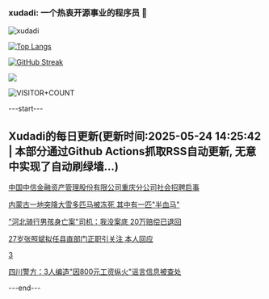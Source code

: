 ### xudadi: 一个热衷开源事业的程序员 👋

![xudadi](https://github-readme-stats-git-masterorgs-github-readme-stats-team.vercel.app/api?username=xudadi)

[![Top Langs](https://github-readme-stats.vercel.app/api/top-langs/?username=xudadi)](https://github.com/anuraghazra/github-readme-stats)

[![GitHub Streak](https://streak-stats.demolab.com?user=xudadi&locale=zh_Hans)](https://git.io/streak-stats)

![](https://raw.githubusercontent.com/xudadi/xudadi/main/assets/github-contribution-grid-snake.svg)

![VISITOR+COUNT](https://komarev.com/ghpvc/?username=xudadi&label=VISITOR+COUNT)


---start---

## Xudadi的每日更新(更新时间:2025-05-24 14:25:42 | 本部分通过Github Actions抓取RSS自动更新, 无意中实现了自动刷绿墙...)

[中国中信金融资产管理股份有限公司重庆分公司社会招聘启事](https://www.gongkaoleida.com/article/2416341)

[内蒙古一地突降大雪多匹马被冻死 其中有一匹"半血马"](https://m.163.com/news/article/K0AIUFT905345ARG.html)

["河北骑行男孩身亡案"司机：我没案底 20万赔偿已退回](https://m.163.com/news/article/K09DHVCM053469KO.html)

[27岁张照斌拟任县直部门正职引关注 本人回应](https://m.163.com/news/article/K0ACLNDN0530JPVV.html)

[3](https://m.163.com/touch/news/sub/domestic)

[四川警方：3人编造"因800元工资纵火"谣言信息被查处](https://m.163.com/news/article/K09FJNQM0514R9P4.html)

---end---
